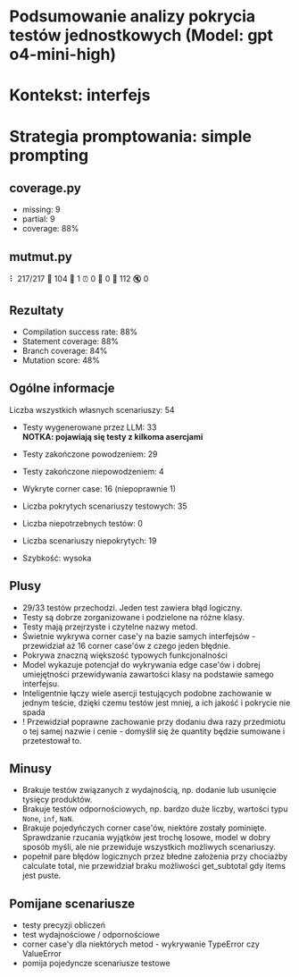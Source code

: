 # Podsumowanie analizy pokrycia testów jednostkowych (Model: gpt o4-mini-high)
# Kontekst: interfejs
# Strategia promptowania: simple prompting

## coverage.py
- missing: 9
- partial: 9
- coverage: 88%

## mutmut.py
⠇ 217/217  🎉 104 🫥 1  ⏰ 0  🤔 0  🙁 112  🔇 0

## Rezultaty
- Compilation success rate: 88%
- Statement coverage: 88%
- Branch coverage: 84%
- Mutation score: 48%

## Ogólne informacje

Liczba wszystkich własnych scenariuszy: 54

- Testy wygenerowane przez LLM: 33
<br/> <strong>NOTKA: pojawiają się testy z kilkoma asercjami</strong>
- Testy zakończone powodzeniem: 29
- Testy zakończone niepowodzeniem: 4

- Wykryte corner case: 16 (niepoprawnie 1)

- Liczba pokrytych scenariuszy testowych: 35
- Liczba niepotrzebnych testów: 0
- Liczba scenariuszy niepokrytych: 19
- Szybkość: wysoka

## Plusy

- 29/33 testów przechodzi. Jeden test zawiera błąd logiczny.
- Testy są dobrze zorganizowane i podzielone na różne klasy.
- Testy mają przejrzyste i czytelne nazwy metod.
- Świetnie wykrywa corner case'y na bazie samych interfejsów - przewidział aż 16 corner case'ów z czego jeden błędnie.
- Pokrywa znaczną większość typowych funkcjonalności
- Model wykazuje potencjał do wykrywania edge case'ów i dobrej umiejętności przewidywania zawartości klasy na podstawie samego interfejsu.
- Inteligentnie łączy wiele asercji testujących podobne zachowanie w jednym teście, dzięki czemu testów jest mniej, a ich jakość i pokrycie nie spada
- ! Przewidział poprawne zachowanie przy dodaniu dwa razy przedmiotu o tej samej nazwie i cenie - domyślił się że quantity będzie sumowane i przetestował to.

## Minusy

- Brakuje testów związanych z wydajnością, np. dodanie lub usunięcie tysięcy produktów.
- Brakuje testów odpornościowych, np. bardzo duże liczby, wartości typu `None`, `inf`, `NaN`.
- Brakuje pojedyńczych corner case'ów, niektóre zostały pominięte. Sprawdzanie rzucania wyjątków jest trochę losowe, model w dobry sposób myśli, ale nie przewiduje wszystkich możliwych scenariuszy.
- popełnił pare błędów logicznych przez błedne założenia przy chociażby calculate total, nie przewidział braku możliwości get_subtotal gdy items jest puste.

## Pomijane scenariusze

- testy precyzji obliczeń
- test wydajnościowe / odpornościowe
- corner case'y dla niektórych metod - wykrywanie TypeError czy ValueError
- pomija pojedyncze scenariusze testowe
